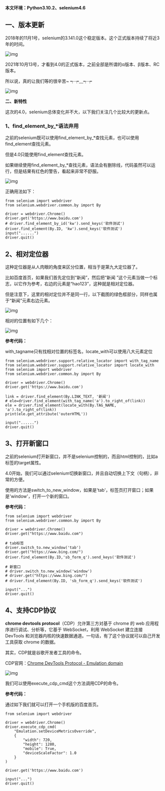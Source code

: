 **本文环境：Python3.10.2、selenium4.6**

## **一、版本更新**

2018年的11月1号，selenium的3.141.0这个稳定版本。这个正式版本持续了将近3年的时间。

![img](https://pic2.zhimg.com/80/v2-5cfb24b63c1a77f41bccea5e72cbf2c5_720w.webp)

2021年10月13号，才看到4.0的正式版本，之前全部是所谓的α版本、β版本、RC版本。

所以说，真的让我们等的很辛苦~ ┭┮﹏┭┮

![img](https://pic1.zhimg.com/80/v2-d3ab9b9f5007e829ebcfb4229169e878_720w.webp)

**二、新特性**

这次的4.0，selenium总体变化并不大，以下我们关注几个比较大的更新点。

### **1、find_element_by_\*语法弃用**

之前的selenium既可以使用find_element_by_*查找元素，也可以使用find_element查找元素。

但是4.0只能使用find_element查找元素。

如果继续使用find_element_by_*查找元素，语法会有删除线，代码虽然可以运行，但是结果有红色的警告，看起来非常不舒服。

![img](https://pic1.zhimg.com/80/v2-ce10ef11f14ec66f262bf4aae7ec4f08_720w.webp)

正确用法如下：

```text
from selenium import webdriver
from selenium.webdriver.common.by import By

driver = webdriver.Chrome()
driver.get('https://www.baidu.com')
# driver.find_element_by_id('kw').send_keys('软件测试')
driver.find_element(By.ID, 'kw').send_keys('软件测试')
input("......")
driver.quit()
```

## **2、相对定位器**

这种定位器是从人肉眼的角度来区分位置，相当于是第九大定位器了。

比如百度首页，如果我们首先定位到“新闻”，然后把“新闻 ”这个元素当做一个标志，以它作为参考，右边的元素是“hao123”，这种就是相对定位器。

但是注意下，这里的相对定位并不是同一行，以下截图的绿色框部分，同样也属于“新闻”元素右边元素。

![img](https://pic2.zhimg.com/80/v2-ebe6a1b2b0a59324a432cef283483dad_720w.webp)

相对的位置有如下几个：

![img](https://pic1.zhimg.com/80/v2-0c00cca75fd292f0f126575b49745868_720w.webp)

**参考代码：**

with_tagname只有找相对位置的标签名，locate_with可以使用八大元素定位

```text
from selenium.webdriver.support.relative_locator import with_tag_name
from selenium.webdriver.support.relative_locator import locate_with
from selenium import webdriver
from selenium.webdriver.common.by import By

driver = webdriver.Chrome()
driver.get('https://www.baidu.com')

link = driver.find_element(By.LINK_TEXT, '新闻')
# ele=driver.find_element(with_tag_name('a').to_right_of(link))
ele = driver.find_element(locate_with(By.TAG_NAME, 'a').to_right_of(link))
print(ele.get_attribute('outerHTML'))

input("......")
driver.quit()
```

## **3、打开新窗口**

之前的selenium打开新窗口，并不是selenium控制的，而且html控制的，比如a标签的target属性。

4.0开始，我们可以通过selenium切换新窗口，并且自动切换上下文（句柄），非常的方便。

使用的方法是switch_to_new_window，如果是'tab'，标签页打开窗口；如果是'window'，打开一个新的窗口。

**参考代码：**

```text
from selenium import webdriver
from selenium.webdriver.common.by import By

driver = webdriver.Chrome()
driver.get("https://www.baidu.com")

# tab标签
driver.switch_to.new_window('tab')
driver.get("https://www.bing.com/")
driver.find_element(By.ID,'sb_form_q').send_keys('软件测试')

# 新窗口
# driver.switch_to.new_window('window')
# driver.get("https://www.bing.com/")
# driver.find_element(By.ID, 'sb_form_q').send_keys('软件测试')

input("...")
driver.quit()
```

## **4、支持CDP协议**

**chrome devtools protocol**（CDP）允许第三方对基于 chrome 的 web 应用程序进行调试、分析等，它基于 WebSocket，利用 WebSocket 建立连接 DevTools 和浏览器内核的快速数据通道。一句话，有了这个协议就可以自己开发工具获取 chrome 的数据。

其实，CDP就是谷歌开发者工具的命令。

CDP官网：[Chrome DevTools Protocol - Emulation domain](https://link.zhihu.com/?target=https%3A//chromedevtools.github.io/devtools-protocol/tot/Emulation/)

![img](https://pic2.zhimg.com/80/v2-55b0fe50193fd93883df74c0576606cd_720w.webp)

我们可以使用execute_cdp_cmd这个方法调用CDP的命令。

**参考代码：**

通过如下我们就可以打开一个手机版的百度首页。

```text
from selenium import webdriver

driver = webdriver.Chrome()
driver.execute_cdp_cmd(
    "Emulation.setDeviceMetricsOverride",
    {
        "width": 720,
        "height": 1280,
        "mobile": True,
        "deviceScaleFactor": 1.0
    }
)

driver.get('https://www.baidu.com')

input("...")
driver.quit()
```